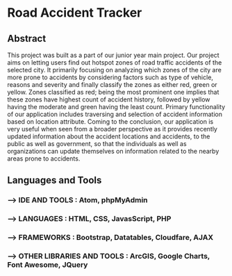 # Road Accident Tracker

## Abstract

This project was built as a part of our junior year main project. Our project aims on letting users find out hotspot zones of road traffic accidents of the selected city. It primarily focusing on analyzing which zones of the city are more prone to accidents by considering factors such as type of vehicle, reasons and severity and finally classify the zones as either red, green or yellow. Zones classified as red; being the most prominent one implies that these zones have highest count of accident history, followed by yellow having the moderate and green having the least count. Primary functionality of our application includes traversing and selection of accident information based on location attribute. Coming to the conclusion, our application is very useful when seen from a broader perspective as it provides recently updated information about the accident locations and accidents, to the public as well as government, so that the individuals as well as organizations can update themselves on information related to the nearby areas prone to accidents.


## Languages and Tools

### --> <b>IDE AND TOOLS</b>  : Atom, phpMyAdmin
### --> <b>LANGUAGES</b>  : HTML, CSS, JavasScript, PHP
### --> <b>FRAMEWORKS</b>  : Bootstrap, Datatables, Cloudfare, AJAX
### --> <b>OTHER LIBRARIES AND TOOLS</b>  :  ArcGIS, Google Charts, Font Awesome, JQuery
